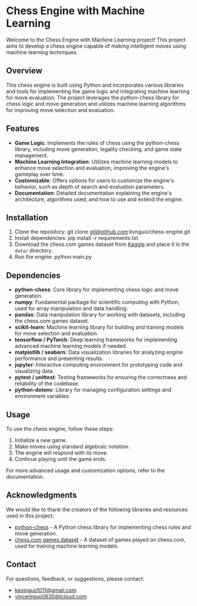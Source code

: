 # Chess Engine with Machine Learning

Welcome to the Chess Engine with Machine Learning project! This project aims to develop a chess engine capable of making intelligent moves using machine learning techniques.

## Overview

This chess engine is built using Python and incorporates various libraries and tools for implementing the game logic and integrating machine learning for move evaluation. The project leverages the python-chess library for chess logic and move generation and utilizes machine learning algorithms for improving move selection and evaluation.

## Features

- **Game Logic**: Implements the rules of chess using the python-chess library, including move generation, legality checking, and game state management.
- **Machine Learning Integration**: Utilizes machine learning models to enhance move selection and evaluation, improving the engine's gameplay over time.
- **Customizable**: Offers options for users to customize the engine's behavior, such as depth of search and evaluation parameters.
- **Documentation**: Detailed documentation explaining the engine's architecture, algorithms used, and how to use and extend the engine.

## Installation

1. Clone the repository: git clone git@github.com:kvnguo/chess-engine.git
2. Install dependencies: pip install -r requirements.txt
3. Download the chess.com games dataset from [Kaggle](https://www.kaggle.com/datasets/dimitrioskourtikakis/gm-games-chesscom) and place it in the `data/` directory.
4. Run the engine: python main.py

## Dependencies

- **python-chess**: Core library for implementing chess logic and move generation.
- **numpy**: Fundamental package for scientific computing with Python, used for array manipulation and data handling.
- **pandas**: Data manipulation library for working with datasets, including the chess.com games dataset.
- **scikit-learn**: Machine learning library for building and training models for move selection and evaluation.
- **tensorflow / PyTorch**: Deep learning frameworks for implementing advanced machine learning models if needed.
- **matplotlib / seaborn**: Data visualization libraries for analyzing engine performance and presenting results.
- **jupyter**: Interactive computing environment for prototyping code and visualizing data.
- **pytest / unittest**: Testing frameworks for ensuring the correctness and reliability of the codebase.
- **python-dotenv**: Library for managing configuration settings and environment variables.

## Usage

To use the chess engine, follow these steps:

1. Initialize a new game.
2. Make moves using standard algebraic notation.
3. The engine will respond with its move.
4. Continue playing until the game ends.

For more advanced usage and customization options, refer to the documentation.

## Acknowledgments

We would like to thank the creators of the following libraries and resources used in this project:
- [python-chess](https://python-chess.readthedocs.io/en/latest/) - A Python chess library for implementing chess rules and move generation.
- [chess.com games dataset](https://www.kaggle.com/datasets/dimitrioskourtikakis/gm-games-chesscom) - A dataset of games played on chess.com, used for training machine learning models.

## Contact

For questions, feedback, or suggestions, please contact: 
- [kevinguo1011@gmail.com](mailto:kevinguo1011@gmail.com)
- [vincentguo0630@icloud.com](mailto:vincentguo0630@icloud.com)




